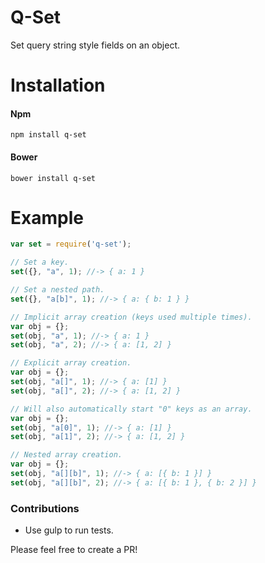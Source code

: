 # Q-Set

Set query string style fields on an object.

# Installation

#### Npm
```console
npm install q-set
```

#### Bower
```console
bower install q-set
```

# Example

```javascript
var set = require('q-set');

// Set a key.
set({}, "a", 1); //-> { a: 1 }

// Set a nested path.
set({}, "a[b]", 1); //-> { a: { b: 1 } }

// Implicit array creation (keys used multiple times).
var obj = {};
set(obj, "a", 1); //-> { a: 1 }
set(obj, "a", 2); //-> { a: [1, 2] }

// Explicit array creation.
var obj = {};
set(obj, "a[]", 1); //-> { a: [1] }
set(obj, "a[]", 2); //-> { a: [1, 2] }

// Will also automatically start "0" keys as an array.
var obj = {};
set(obj, "a[0]", 1); //-> { a: [1] }
set(obj, "a[1]", 2); //-> { a: [1, 2] }

// Nested array creation.
var obj = {};
set(obj, "a[][b]", 1); //-> { a: [{ b: 1 }] }
set(obj, "a[][b]", 2); //-> { a: [{ b: 1 }, { b: 2 }] }
```

### Contributions

* Use gulp to run tests.

Please feel free to create a PR!
